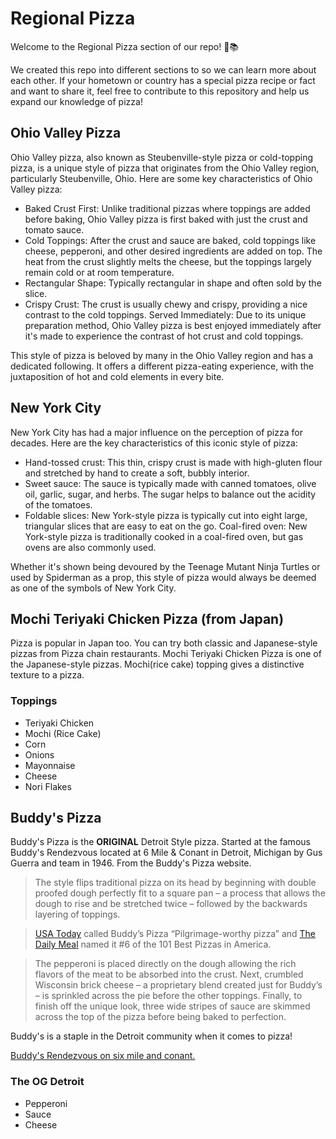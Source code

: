 # Regional Pizza

Welcome to the Regional Pizza section of our repo! 🍕📚

We created this repo into different sections to so we can learn more about each other. If your hometown or country has a special pizza recipe or fact and want to share it, feel free to contribute to this repository and help us expand our knowledge of pizza!

## Ohio Valley Pizza

Ohio Valley pizza, also known as Steubenville-style pizza or cold-topping pizza, is a unique style of pizza that originates from the Ohio Valley region, particularly Steubenville, Ohio. Here are some key characteristics of Ohio Valley pizza:

- Baked Crust First: Unlike traditional pizzas where toppings are added before baking, Ohio Valley pizza is first baked with just the crust and tomato sauce.
- Cold Toppings: After the crust and sauce are baked, cold toppings like cheese, pepperoni, and other desired ingredients are added on top. The heat from the crust slightly melts the cheese, but the toppings largely remain cold or at room temperature.
- Rectangular Shape: Typically rectangular in shape and often sold by the slice.
- Crispy Crust: The crust is usually chewy and crispy, providing a nice contrast to the cold toppings.
  Served Immediately: Due to its unique preparation method, Ohio Valley pizza is best enjoyed immediately after it's made to experience the contrast of hot crust and cold toppings.

This style of pizza is beloved by many in the Ohio Valley region and has a dedicated following. It offers a different pizza-eating experience, with the juxtaposition of hot and cold elements in every bite.

## New York City

New York City has had a major influence on the perception of pizza for decades. Here are the key characteristics of this iconic style of pizza:

- Hand-tossed crust: This thin, crispy crust is made with high-gluten flour and stretched by hand to create a soft, bubbly interior.
- Sweet sauce: The sauce is typically made with canned tomatoes, olive oil, garlic, sugar, and herbs. The sugar helps to balance out the acidity of the tomatoes.
- Foldable slices: New York-style pizza is typically cut into eight large, triangular slices that are easy to eat on the go.
  Coal-fired oven: New York-style pizza is traditionally cooked in a coal-fired oven, but gas ovens are also commonly used.

Whether it's shown being devoured by the Teenage Mutant Ninja Turtles or used by Spiderman as a prop, this style of pizza would always be deemed as one of the symbols of New York City.

## Mochi Teriyaki Chicken Pizza (from Japan)

Pizza is popular in Japan too. You can try both classic and Japanese-style pizzas from Pizza chain restaurants. Mochi Teriyaki Chicken Pizza is one of the Japanese-style pizzas. Mochi(rice cake) topping gives a distinctive texture to a pizza.

### Toppings

- Teriyaki Chicken
- Mochi (Rice Cake)
- Corn
- Onions
- Mayonnaise
- Cheese
- Nori Flakes

## Buddy's Pizza

Buddy's Pizza is the **ORIGINAL** Detroit Style pizza. Started at the famous Buddy's Rendezvous located at 6 Mile & Conant in Detroit, Michigan by Gus Guerra and team in 1946. From the Buddy's Pizza website.

> The style flips traditional pizza on its head by beginning with double proofed dough perfectly fit to a square pan – a process that allows the dough to rise and be stretched twice – followed by the backwards layering of toppings.

> [USA Today](https://www.usatoday.com/story/travel/columnist/greatamericanbites/2018/10/17/pizza-regional-styles/1666339002/) called Buddy’s Pizza “Pilgrimage-worthy pizza” and [The Daily Meal](https://www.thedailymeal.com/eat/101-best-pizzas-america-2020/slide-97) named it #6 of the 101 Best Pizzas in America.

> The pepperoni is placed directly on the dough allowing the rich flavors of the meat to be absorbed into the crust. Next, crumbled Wisconsin brick cheese – a proprietary blend created just for Buddy’s – is sprinkled across the pie before the other toppings. Finally, to finish off the unique look, three wide stripes of sauce are skimmed across the top of the pizza before being baked to perfection.

Buddy's is a staple in the Detroit community when it comes to pizza!

[Buddy's Rendezvous on six mile and conant.](https://images.squarespace-cdn.com/content/v1/5dfa2bfbdaf82940e4afd01f/1584813286927-J0DU191I8UAB6SMVCMPT/six-mile.jpg?format%253D2500w)

### The OG Detroit

- Pepperoni
- Sauce
- Cheese
